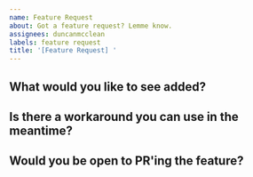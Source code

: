 ```yaml
---
name: Feature Request
about: Got a feature request? Lemme know.
assignees: duncanmcclean
labels: feature request
title: '[Feature Request] '
---
```


<!--
    Please fill out the whole issue template.
    It's honestly really, really helpful and it helps to keep things organised.
-->

## What would you like to see added?


## Is there a workaround you can use in the meantime?


## Would you be open to PR'ing the feature?

<!-- PR'ing is really easy! Ping me if you have any questions. -->
